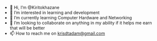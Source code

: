- 👋 Hi, I’m @Kiritokhazane
- 👀 I’m interested in learning and development 
- 🌱 I’m currently learning Computer Hardware and Networking
- 💞️ I’m looking to collaborate on anything in my ability if it helps me earn that will be better 
- 📫 How to reach me on krisdtadam@gmail.com 

<!---
Kiritokhazane/Kiritokhazane is a ✨ special ✨ repository because its `README.md` (this file) appears on your GitHub profile.
You can click the Preview link to take a look at your changes.
--->

